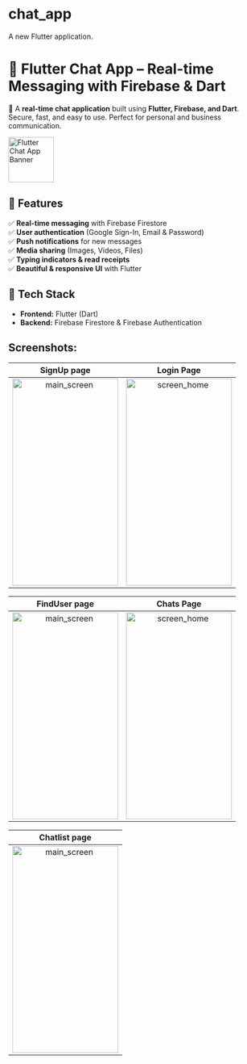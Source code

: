# chat_app
A new Flutter application.

# 💬 Flutter Chat App – Real-time Messaging with Firebase & Dart  

🚀 A **real-time chat application** built using **Flutter, Firebase, and Dart**. Secure, fast, and easy to use. Perfect for personal and business communication.  

<img src="https://github.com/user-attachments/assets/7d02c191-d329-4aa3-8b68-9d627099ae5b" width="90" height="90" alt="Flutter Chat App Banner">


## 🌟 Features  

✅ **Real-time messaging** with Firebase Firestore  
✅ **User authentication** (Google Sign-In, Email & Password)  
✅ **Push notifications** for new messages  
✅ **Media sharing** (Images, Videos, Files)  
✅ **Typing indicators & read receipts**  
✅ **Beautiful & responsive UI** with Flutter  


## 🚀 Tech Stack  
- **Frontend:** Flutter (Dart)  
- **Backend:** Firebase Firestore & Firebase Authentication  


## Screenshots:

| SignUp page | Login Page |
|:-:|:-:|
| <img width="210" height="410" alt="main_screen" src="https://github.com/user-attachments/assets/1b7c2b37-2754-4341-a744-c1c4c56c168d"> | <img width="210" height="410" alt="screen_home" src="https://github.com/user-attachments/assets/75d53426-c84b-458d-ad0a-c19ef1ea5b46"> |

| FindUser page | Chats Page |
|:-:|:-:|
| <img width="210" height="410" alt="main_screen" src="https://github.com/user-attachments/assets/a6fc89ec-b2dc-40a3-bf79-fc8ee4093dbd"> | <img width="210" height="410" alt="screen_home" src="https://github.com/user-attachments/assets/de1fea90-8ea3-41b6-8383-5849dbf45a9c"> |

| Chatlist page |
|:-:|
|<img width="210" height="410" alt="main_screen" src="https://github.com/user-attachments/assets/e5855e2b-04eb-45c8-b0a5-10c8874f66a0">|

